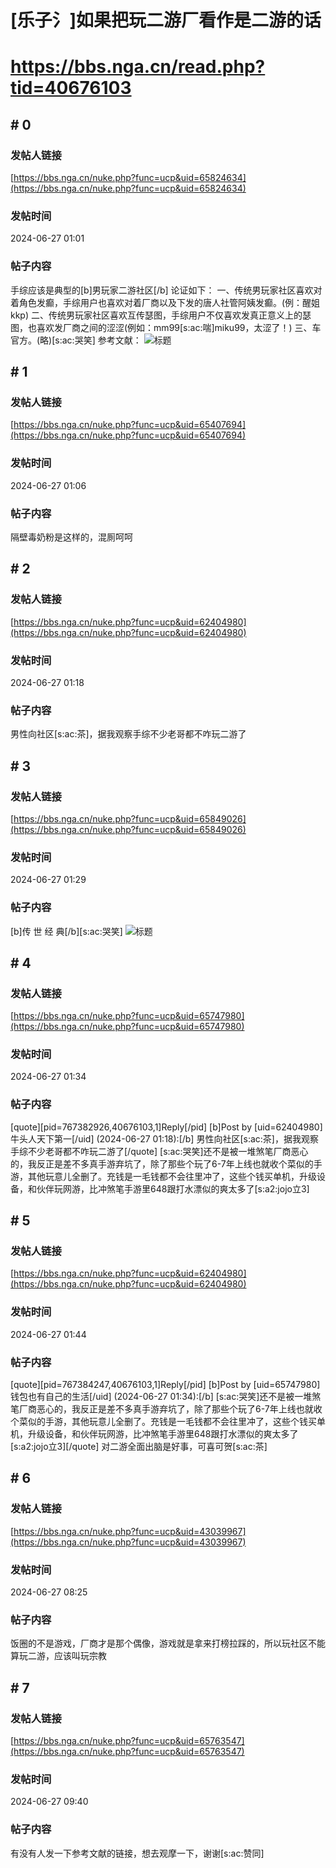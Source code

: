 # [乐子氵]如果把玩二游厂看作是二游的话
# https://bbs.nga.cn/read.php?tid=40676103

## \# 0
### 发帖人链接
[https://bbs.nga.cn/nuke.php?func=ucp&uid=65824634](https://bbs.nga.cn/nuke.php?func=ucp&uid=65824634)
### 发帖时间
2024-06-27 01:01
### 帖子内容
手综应该是典型的[b]男玩家二游社区[/b]
论证如下：
一、传统男玩家社区喜欢对着角色发癫，手综用户也喜欢对着厂商以及下发的唐人社管阿姨发癫。(例：醒姐kkp)
二、传统男玩家社区喜欢互传瑟图，手综用户不仅喜欢发真正意义上的瑟图，也喜欢发厂商之间的涩涩(例如：mm99[s:ac:喘]miku99，太涩了！)
三、车官方。(略)[s:ac:哭笑]
参考文献：
![标题](https://img.nga.178.com/attachments/mon_202406/27/bwQ19j-1t9jK21T3cSu0-cd.jpg)
## \# 1
### 发帖人链接
[https://bbs.nga.cn/nuke.php?func=ucp&uid=65407694](https://bbs.nga.cn/nuke.php?func=ucp&uid=65407694)
### 发帖时间
2024-06-27 01:06
### 帖子内容
隔壁毒奶粉是这样的，混厠呵呵
## \# 2
### 发帖人链接
[https://bbs.nga.cn/nuke.php?func=ucp&uid=62404980](https://bbs.nga.cn/nuke.php?func=ucp&uid=62404980)
### 发帖时间
2024-06-27 01:18
### 帖子内容
男性向社区[s:ac:茶]，据我观察手综不少老哥都不咋玩二游了
## \# 3
### 发帖人链接
[https://bbs.nga.cn/nuke.php?func=ucp&uid=65849026](https://bbs.nga.cn/nuke.php?func=ucp&uid=65849026)
### 发帖时间
2024-06-27 01:29
### 帖子内容
[b]传 世 经 典[/b][s:ac:哭笑]
![标题](https://img.nga.178.com/attachments/mon_202406/27/bwQ19j-dp1uZeT1kSa0-25v.jpg)
## \# 4
### 发帖人链接
[https://bbs.nga.cn/nuke.php?func=ucp&uid=65747980](https://bbs.nga.cn/nuke.php?func=ucp&uid=65747980)
### 发帖时间
2024-06-27 01:34
### 帖子内容
[quote][pid=767382926,40676103,1]Reply[/pid] [b]Post by [uid=62404980]牛头人天下第一[/uid] (2024-06-27 01:18):[/b]
男性向社区[s:ac:茶]，据我观察手综不少老哥都不咋玩二游了[/quote]
[s:ac:哭笑]还不是被一堆煞笔厂商恶心的，我反正是差不多真手游弃坑了，除了那些个玩了6-7年上线也就收个菜似的手游，其他玩意儿全删了。充钱是一毛钱都不会往里冲了，这些个钱买单机，升级设备，和伙伴玩网游，比冲煞笔手游里648跟打水漂似的爽太多了[s:a2:jojo立3]
## \# 5
### 发帖人链接
[https://bbs.nga.cn/nuke.php?func=ucp&uid=62404980](https://bbs.nga.cn/nuke.php?func=ucp&uid=62404980)
### 发帖时间
2024-06-27 01:44
### 帖子内容
[quote][pid=767384247,40676103,1]Reply[/pid] [b]Post by [uid=65747980]钱包也有自己的生活[/uid] (2024-06-27 01:34):[/b]
[s:ac:哭笑]还不是被一堆煞笔厂商恶心的，我反正是差不多真手游弃坑了，除了那些个玩了6-7年上线也就收个菜似的手游，其他玩意儿全删了。充钱是一毛钱都不会往里冲了，这些个钱买单机，升级设备，和伙伴玩网游，比冲煞笔手游里648跟打水漂似的爽太多了[s:a2:jojo立3][/quote]
对二游全面出脑是好事，可喜可贺[s:ac:茶]
## \# 6
### 发帖人链接
[https://bbs.nga.cn/nuke.php?func=ucp&uid=43039967](https://bbs.nga.cn/nuke.php?func=ucp&uid=43039967)
### 发帖时间
2024-06-27 08:25
### 帖子内容
饭圈的不是游戏，厂商才是那个偶像，游戏就是拿来打榜拉踩的，所以玩社区不能算玩二游，应该叫玩宗教
## \# 7
### 发帖人链接
[https://bbs.nga.cn/nuke.php?func=ucp&uid=65763547](https://bbs.nga.cn/nuke.php?func=ucp&uid=65763547)
### 发帖时间
2024-06-27 09:40
### 帖子内容
有没有人发一下参考文献的链接，想去观摩一下，谢谢[s:ac:赞同]
